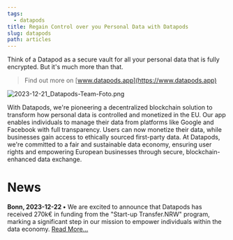 ```yaml
---
tags:
  - datapods
title: Regain Control over you Personal Data with Datapods
slug: datapods
path: articles
---
```

Think of a Datapod as a secure vault for all your personal data that is fully encrypted. But it's much more than that.

> Find out more on [www.datapods.app](https://www.datapods.app)

![2023-12-21_Datapods-Team-Foto.png](/assets/2023-12-21_Datapods-Team-Foto-7c3715aeab80833c6572955130148e23.png)

With Datapods, we're pioneering a decentralized blockchain solution to transform how personal data is controlled and monetized in the EU. Our app enables individuals to manage their data from platforms like Google and Facebook with full transparency. Users can now monetize their data, while businesses gain access to ethically sourced first-party data. At Datapods, we're committed to a fair and sustainable data economy, ensuring user rights and empowering European businesses through secure, blockchain-enhanced data exchange.

# News

**Bonn, 2023-12-22 •** We are excited to announce that Datapods has received 270k€ in funding from the "Start-up Transfer.NRW" program, marking a significant step in our mission to empower individuals within the data economy. [Read More...](https://www.datapods.app/blogs/datapods-secures-270keu-in-eu-funding-to-foster-a-human-centric-data-economy)